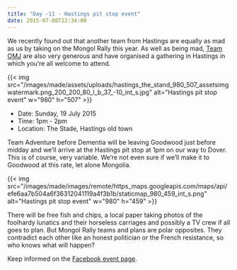 ```yaml
---
title: "Day -11 - Hastings pit stop event"
date: 2015-07-08T22:34:00
---
```

      
We recently found out that another team from Hastings are equally as mad as us by taking on the Mongol Rally this year. As well as being mad, <a href="http://www.teamomj.com/" title="Team OMJ" target="_blank">Team OMJ</a> are also very generous and have organised a gathering in Hastings in which you’re all welcome to attend.

{{< img src="/images/made/assets/uploads/hastings_the_stand_980_507_assetsimgwatermark.png_200_200_80_l_b_37_-10_int_s.jpg" alt="Hastings pit stop event" w="980" h="507" >}}

* Date: Sunday, 19 July 2015
* Time: 1pm - 2pm
* Location: The Stade, Hastings old town

Team Adventure before Dementia will be leaving Goodwood just before midday and we’ll arrive at the Hastings pit stop at 1pm on our way to Dover. This is of course, very variable. We’re not even sure if we’ll make it to Goodwood at this rate, let alone Mongolia.

{{< img src="/images/made/images/remote/https_maps.googleapis.com/maps/api/efe6aa7b504a6f36312041119a4f3b1b/staticmap_980_459_int_s.png" alt="Hastings pit stop event" w="980" h="459" >}}
          
There will be free fish and chips, a local paper taking photos of the foolhardy lunatics and their horseless carriages and possibly a TV crew if all goes to plan. But Mongol Rally teams and plans are polar opposites. They contradict each other like an honest politician or the French resistance, so who knows what will happen?

Keep informed on the <a href="https://www.facebook.com/events/853318914753176/" title="Facebook event" target="_blank">Facebook event page</a>.

<script type="application/ld+json">
{
	"@context": "http://schema.org",
	"@type": "Event",
	"name": "Hastings pit stop",
	"startDate" : "2015-07-19T13:00",
	"endDate" : "2015-07-19T14:00",
	"url" : "https://www.facebook.com/events/853318914753176/",
	"location" :
	{
		"@type" : "Place",
		"sameAs" : "https://en.wikipedia.org/wiki/The_Stade",
		"name" : "The Stade",
		"address":
		{
			"@type": "PostalAddress",
			"addressLocality": "Hastings",
			"addressRegion": "East Sussex",
			"postalCode": "TN34 3FJ",
			"streetAddress": "The Stade"
		},
		"geo":
		{
			"@type": "GeoCoordinates",
			"latitude": "50.855790",
			"longitude": "0.592302"
		}
	}
}
</script>